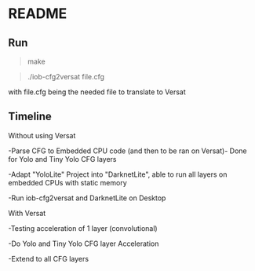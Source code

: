 # README #

##  Run ##

>make

>./iob-cfg2versat file.cfg

with file.cfg being the needed file to translate to Versat



##  Timeline ##

Without using Versat

-Parse CFG to Embedded CPU code (and then to be ran on Versat)- Done for Yolo and Tiny Yolo CFG layers

-Adapt "YoloLite" Project into "DarknetLite", able to run all layers on embedded CPUs with static memory

-Run iob-cfg2versat and DarknetLite on Desktop 


With Versat

-Testing acceleration of 1 layer (convolutional)

-Do Yolo and Tiny Yolo CFG layer  Acceleration

-Extend to all CFG layers

